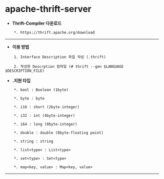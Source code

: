 # apache-thrift-server

* **Thrift-Compiler 다운로드**
```
	*. https://thrift.apache.org/download
```
---

* **이용 방법**
```
	1. Interface Description 파일 작성 (.thrift)
	
	2. 작성한 Descrption 컴파일 (# thrift --gen $LANGUAGE $DESCRIPTION_FILE)
```

* **.지원 타입**
```
	*. bool : Boolean (1byte)
	
	*. byte : byte
	
	*. i16 : short (2byte-integer)
	
	*. i32 : int (4byte-integer)
	
	*. i64 : long (8byte-integer)
	
	*. double : double (8byte-floating point)
	
	*. string : string
	
	*. list<type> : List<type>
	
	*. set<type> : Set<type>
	
	*. map<key, value> : Map<key, value>
```
---